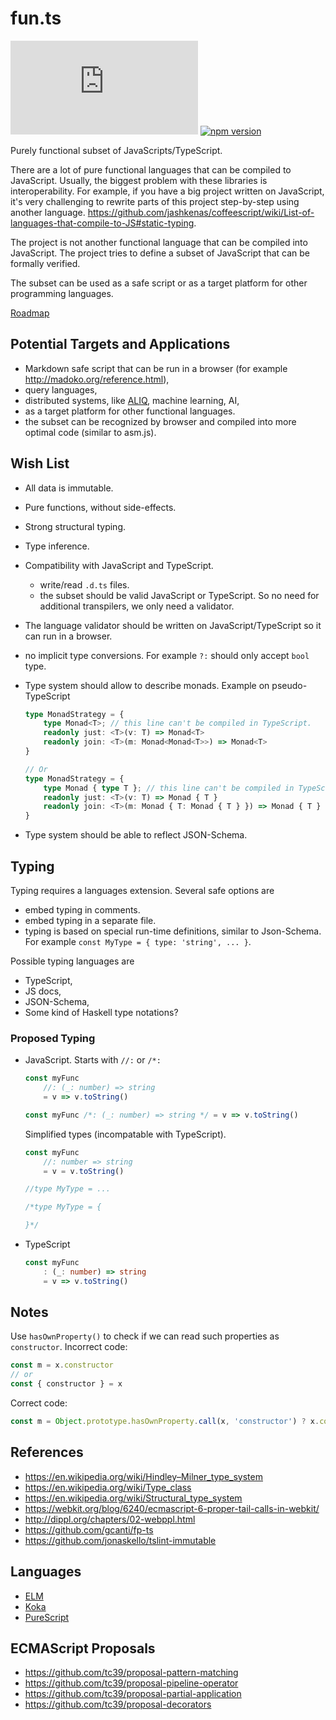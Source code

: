 # fun.ts

[![Build Status](https://dev.azure.com/ts-common/ts-common/_apis/build/status/ts-common.fun.ts?branchName=master)](https://dev.azure.com/ts-common/ts-common/_build/latest?definitionId=30&branchName=master) [![npm version](https://badge.fury.io/js/%40ts-common%2Ffun.ts.svg)](https://badge.fury.io/js/%40ts-common%2Ffun.ts)

Purely functional subset of JavaScripts/TypeScript.

There are a lot of pure functional languages that can be compiled to JavaScript. Usually, the biggest problem with these libraries is interoperability. For example, if you have a big project written on JavaScript, it's very challenging to rewrite parts of this project step-by-step using another language. https://github.com/jashkenas/coffeescript/wiki/List-of-languages-that-compile-to-JS#static-typing.

The project is not another functional language that can be compiled into JavaScript. The project tries to define a subset of JavaScript that can be formally verified.

The subset can be used as a safe script or as a target platform for other programming languages.

[Roadmap](doc/roadmap.md)

## Potential Targets and Applications

- Markdown safe script that can be run in a browser (for example http://madoko.org/reference.html),
- query languages,
- distributed systems, like [ALIQ](https://github.com/aliq-lang/), machine learning, AI,
- as a target platform for other functional languages.
- the subset can be recognized by browser and compiled into more optimal code (similar to asm.js).

## Wish List

- All data is immutable.
- Pure functions, without side-effects.
- Strong structural typing.
- Type inference.
- Compatibility with JavaScript and TypeScript.
  - write/read `.d.ts` files.
  - the subset should be valid JavaScript or TypeScript. So no need for additional transpilers, we only need a validator.
- The language validator should be written on JavaScript/TypeScript so it can run in a browser.
- no implicit type conversions. For example `?:` should only accept `bool` type.
- Type system should allow to describe monads. Example on pseudo-TypeScript

  ```ts
  type MonadStrategy = {
      type Monad<T>; // this line can't be compiled in TypeScript.
      readonly just: <T>(v: T) => Monad<T>
      readonly join: <T>(m: Monad<Monad<T>>) => Monad<T>
  }

  // Or
  type MonadStrategy = {
      type Monad { type T }; // this line can't be compiled in TypeScript.
      readonly just: <T>(v: T) => Monad { T }
      readonly join: <T>(m: Monad { T: Monad { T } }) => Monad { T }
  }
  ```

- Type system should be able to reflect JSON-Schema.

## Typing

Typing requires a languages extension. Several safe options are

- embed typing in comments.
- embed typing in a separate file.
- typing is based on special run-time definitions, similar to Json-Schema. For example `const MyType = { type: 'string', ... }`.

Possible typing languages are

- TypeScript,
- JS docs,
- JSON-Schema,
- Some kind of Haskell type notations?

### Proposed Typing

- JavaScript. Starts with `//:` or `/*:`

  ```js
  const myFunc
      //: (_: number) => string
      = v => v.toString()
  ```

  ```js
  const myFunc /*: (_: number) => string */ = v => v.toString()
  ```

  Simplified types (incompatable with TypeScript).

  ```js
  const myFunc
      //: number => string
      = v = v.toString()
  ```

  ```js
  //type MyType = ...
  ```

  ```ts
  /*type MyType = {

  }*/
  ```

- TypeScript

  ```ts
  const myFunc
      : (_: number) => string
      = v => v.toString()
  ```

## Notes

Use `hasOwnProperty()` to check if we can read such properties as `constructor`. Incorrect code:

```js
const m = x.constructor
// or
const { constructor } = x
```

Correct code:

```js
const m = Object.prototype.hasOwnProperty.call(x, 'constructor') ? x.constructor : undefined
```

## References

- https://en.wikipedia.org/wiki/Hindley–Milner_type_system
- https://en.wikipedia.org/wiki/Type_class
- https://en.wikipedia.org/wiki/Structural_type_system
- https://webkit.org/blog/6240/ecmascript-6-proper-tail-calls-in-webkit/
- http://dippl.org/chapters/02-webppl.html
- https://github.com/gcanti/fp-ts
- https://github.com/jonaskello/tslint-immutable

## Languages

- [ELM](https://elm-lang.org/)
- [Koka](https://www.rise4fun.com/koka/tutorial)
- [PureScript](http://www.purescript.org/)

## ECMAScript Proposals

- https://github.com/tc39/proposal-pattern-matching
- https://github.com/tc39/proposal-pipeline-operator
- https://github.com/tc39/proposal-partial-application
- https://github.com/tc39/proposal-decorators
